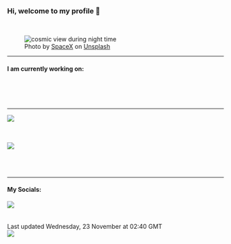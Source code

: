 <h3>Hi, welcome to my profile 👋</h3>

<br />
<figure>
  <img
    src="https://images.unsplash.com/photo-1457365050282-c53d772ef8b2?crop=entropy&cs=tinysrgb&fit=max&fm=jpg&ixid=MnwyNzQ3MDB8MHwxfHJhbmRvbXx8fHx8fHx8fDE2NjkxNjYwMDc&ixlib=rb-4.0.3&q=80&w=1080&auto=format"
    alt="cosmic view during night time" 
  />
  <figcaption>Photo by <a
    href="https://unsplash.com/@spacex?utm_source=Profile%20readme&utm_medium=referral">SpaceX</a> on <a
    href="https://unsplash.com/?utm_source=Profile%20readme&utm_medium=referral">Unsplash</a></figcaption>
</figure>


<hr />
<h4>I am currently working on:</h4>
<a href=""></a>

<br /><br /><br />

<hr />
<img
  src="https://github-readme-stats.vercel.app/api?username=shanelucy&show_icons=true&theme=calm"
/>
<br /><br /><br />

<img 
  src="https://github-readme-stats.vercel.app/api/top-langs/?username=shanelucy&theme=calm"
/>
<br /><br /><br /><br />
<hr />
<h4>My Socials:</h4>
<a href="https://uk.linkedin.com/in/shane-lucy-4735b616a">
  <img
    src="https://img.shields.io/badge/linkedin%20-%230077B5.svg?&style=for-the-badge&logo=linkedin&logoColor=white"
  />
</a>
<br /><br /><br />
Last updated Wednesday, 23 November at 02:40 GMT
<br />
<img
  src="https://github.com/ShaneLucy/ShaneLucy/workflows/README%20build/badge.svg"
/>
